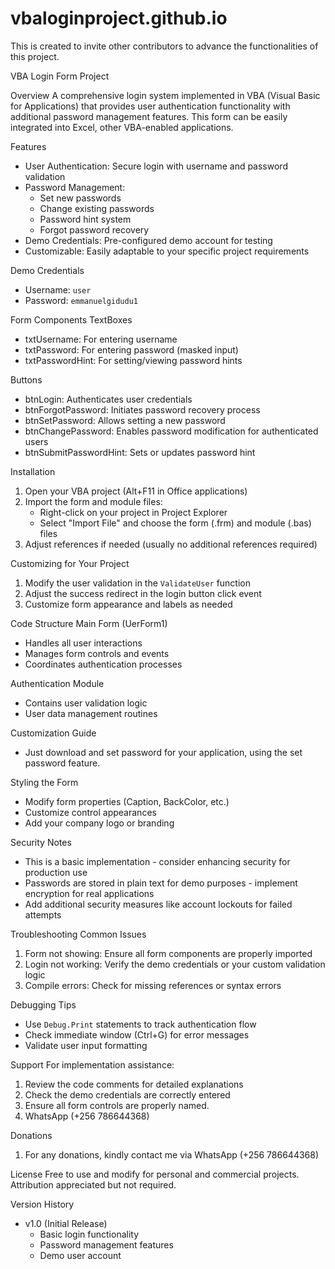 # vbaloginproject.github.io
This is created to invite other contributors to advance the functionalities of this project.

﻿VBA Login Form Project

Overview
A comprehensive login system implemented in VBA (Visual Basic for Applications) that provides user authentication functionality with additional password management features. This form can be easily integrated into Excel, other VBA-enabled applications.

Features

- User Authentication: Secure login with username and password validation
- Password Management: 
  - Set new passwords
  - Change existing passwords
  - Password hint system
  - Forgot password recovery
- Demo Credentials: Pre-configured demo account for testing
- Customizable: Easily adaptable to your specific project requirements

Demo Credentials
- Username: `user`
- Password: `emmanuelgidudu1`

Form Components
TextBoxes
- txtUsername: For entering username
- txtPassword: For entering password (masked input)
- txtPasswordHint: For setting/viewing password hints

Buttons
- btnLogin: Authenticates user credentials
- btnForgotPassword: Initiates password recovery process
- btnSetPassword: Allows setting a new password
- btnChangePassword: Enables password modification for authenticated users
- btnSubmitPasswordHint: Sets or updates password hint

Installation
1. Open your VBA project (Alt+F11 in Office applications)
2. Import the form and module files:
   - Right-click on your project in Project Explorer
   - Select "Import File" and choose the form (.frm) and module (.bas) files
3. Adjust references if needed (usually no additional references required)

Customizing for Your Project
1. Modify the user validation in the `ValidateUser` function
2. Adjust the success redirect in the login button click event
3. Customize form appearance and labels as needed

Code Structure
Main Form (UerForm1)
- Handles all user interactions
- Manages form controls and events
- Coordinates authentication processes

Authentication Module
- Contains user validation logic
- User data management routines

Customization Guide
- Just download and set password for your application, using the set password feature.

Styling the Form
- Modify form properties (Caption, BackColor, etc.)
- Customize control appearances
- Add your company logo or branding

Security Notes
- This is a basic implementation - consider enhancing security for production use
- Passwords are stored in plain text for demo purposes - implement encryption for real applications
- Add additional security measures like account lockouts for failed attempts

Troubleshooting
Common Issues
1. Form not showing: Ensure all form components are properly imported
2. Login not working: Verify the demo credentials or your custom validation logic
3. Compile errors: Check for missing references or syntax errors

Debugging Tips
- Use `Debug.Print` statements to track authentication flow
- Check immediate window (Ctrl+G) for error messages
- Validate user input formatting

Support
For implementation assistance:
1. Review the code comments for detailed explanations
2. Check the demo credentials are correctly entered
3. Ensure all form controls are properly named.
4. WhatsApp (+256 786644368)

Donations
1. For any donations, kindly contact me via WhatsApp (+256 786644368)

License
Free to use and modify for personal and commercial projects. Attribution appreciated but not required.

Version History
- v1.0 (Initial Release)
  - Basic login functionality
  - Password management features
  - Demo user account

